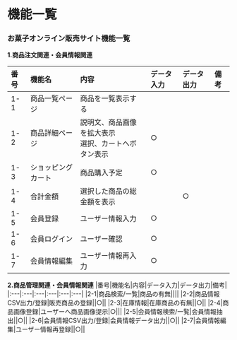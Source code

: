 # 機能一覧
### お菓子オンライン販売サイト機能一覧
**1.商品注文関連・会員情報関連**

|番号|機能名|内容|データ入力|データ出力|備考|
|:---|:---|:---|:---|:---|:---|
|1-1|商品一覧ページ|商品を一覧表示する||||
|1-2|商品詳細ページ|説明文、商品画像を拡大表示<br>選択、カートへボタン表示|○|||
|1-3|ショッピングカート|商品購入予定|○|||
|1-4|合計金額|選択した商品の総金額を表示||○||
|1-5|会員登録|ユーザー情報入力|○|||
|1-6|会員ログイン|ユーザー確認|○|||
|1-7|会員情報編集|ユーザー情報再入力|○|||

**2.商品管理関連・会員情報関連**
|番号|機能名|内容|データ入力|データ出力|備考|
|:---|:---|:---|:---|:---|:---|
|2-1|商品検索/一覧|商品の有無||||
|2-2|商品情報CSV出力/登録|販売商品の登録||○||
|2-3|在庫情報|在庫商品の有無||○||
|2-4|商品画像登録|ユーザーへ商品画像提示|○|||
|2-5|会員情報検索/一覧|会員情報抽出||○||
|2-6|会員情報CSV出力/登録|会員情報データ出力||○||
|2-7|会員情報編集|ユーザー情報再登録||○||
